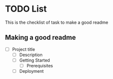 # TODO List

This is the checklist of task to make a good readme

## Making a good readme

- [ ] Project title
    - [ ] Description
    - [ ] Getting Started
        - [ ] Prerequisites
    - [ ] Deployment
